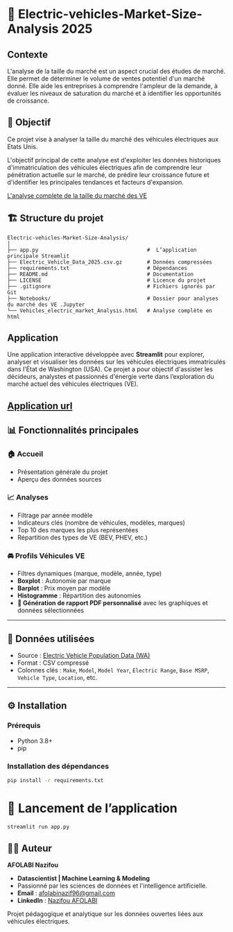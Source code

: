 # 🚗 Electric-vehicles-Market-Size-Analysis 2025

## Contexte 
L'analyse de la taille du marché est un aspect crucial des études de marché. Elle permet de déterminer le volume de ventes potentiel d'un marché donné. Elle aide les entreprises à comprendre l'ampleur de la demande, à évaluer les niveaux de saturation du marché et à identifier les opportunités de croissance.

## 🎯 Objectif 

Ce projet vise à analyser la taille du marché des véhicules électriques aux Etats Unis.

L'objectif principal de cette analyse est d'exploiter les données historiques d'immatriculation des véhicules électriques afin de comprendre leur pénétration actuelle sur le marché, de prédire leur croissance future et d'identifier les principales tendances et facteurs d'expansion. 

[L'analyse complete de la taille du marché des VE](https://github.com/nazif96/Electric-vehicles-Market-Size-Analysis/blob/main/Vehicles_electric_market_Analysis.html)

## 🏗️ Structure du projet 

```
Electric-vehicles-Market-Size-Analysis/
│
├── app.py                                   #  L’application principale Streamlit
├── Electric_Vehicle_Data_2025.csv.gz        # Données compressées
├── requirements.txt                         # Dépendances
├── README.md                                # Documentation
├── LICENSE                                  # Licence du projet
├── .gitignore                               # Fichiers ignorés par Git
├── Notebooks/                               # Dossier pour analyses du marché des VE .Jupyter
└── Vehicles_electric_market_Analysis.html   # Analyse complète en html  
``` 

 
## Application 

Une application interactive développée avec **Streamlit** pour explorer, analyser et visualiser les données sur les véhicules électriques immatriculés dans l'État de Washington (USA). Ce projet a pour objectif d'assister les décideurs, analystes et passionnés d'énergie verte dans l’exploration du marché actuel des véhicules électriques (VE).

[Application url](https://nazif96-electric-vehicles-market-size-analysis--app-qlrsye.streamlit.app/)
---

## 📊 Fonctionnalités principales

### 🏠 Accueil
- Présentation générale du projet
- Aperçu des données sources

### 📈 Analyses
- Filtrage par année modèle
- Indicateurs clés (nombre de véhicules, modèles, marques)
- Top 10 des marques les plus représentées
- Répartition des types de VE (BEV, PHEV, etc.)

### 🚘 Profils Véhicules VE
- Filtres dynamiques (marque, modèle, année, type)
- **Boxplot** : Autonomie par marque
- **Barplot** : Prix moyen par modèle
- **Histogramme** : Répartition des autonomies
- **📄 Génération de rapport PDF personnalisé** avec les graphiques et données sélectionnées

---

## 📁 Données utilisées

- Source : [Electric Vehicle Population Data (WA)](https://catalog.data.gov/dataset/electric-vehicle-population-data)
- Format : CSV compressé
- Colonnes clés : `Make`, `Model`, `Model Year`, `Electric Range`, `Base MSRP`, `Vehicle Type`, `Location`, etc.

---

## ⚙️ Installation

### Prérequis
- Python 3.8+
- pip

### Installation des dépendances

```bash
pip install -r requirements.txt

``` 

# 🚀 Lancement de l’application

```bash
streamlit run app.py

``` 

## 👨‍💻 Auteur

**AFOLABI Nazifou**

- **Datascientist | Machine Learning & Modeling** 
- Passionné par les sciences de données et l'intelligence artificielle.
- **Email** : [afolabinazif96@gmail.com](mailto.afolabinazif96@gmail.com)
- **LinkedIn** : [Nazifou AFOLABI](https://www.linkedin.com/in/nazifou-afolabi-10544729b/)

Projet pédagogique et analytique sur les données ouvertes liées aux véhicules électriques.
